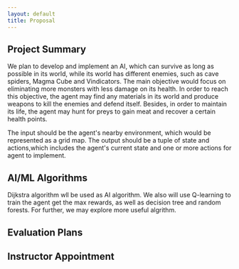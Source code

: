 ```yaml
---
layout: default 
title: Proposal
---
```


## Project Summary
We plan to develop and implement an AI, which can survive as long as possible in its world, while its world has different enemies, such as cave spiders, Magma Cube and Vindicators. The main objective would focus on eliminating more monsters with less damage on its health. In order to reach this objective, the agent may find any materials in its world and produce weapons to kill the enemies and defend itself. Besides, in order to maintain its life, the agent may hunt for preys to gain meat and recover a certain health points.

The input should be the agent's nearby environment, which would be represented as a grid map. The output should be a tuple of state and actions,which includes the agent's current state and one or more actions for agent to implement.



## AI/ML Algorithms 

Dijkstra algorithm wll be used as AI algorithm. We also will use Q-learning to train the agent get the max rewards, as well as decision tree and random forests. For further, we may explore more useful algrithm.





## Evaluation Plans 






## Instructor Appointment
